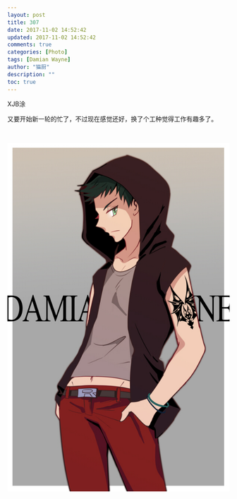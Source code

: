 ```yaml
---
layout: post
title: 307
date: 2017-11-02 14:52:42
updated: 2017-11-02 14:52:42
comments: true
categories: [Photo]
tags: [Damian Wayne]
author: "猫厨"
description: ""
toc: true
---
```


<p>XJB涂</p> 
<p>又要开始新一轮的忙了，不过现在感觉还好，换了个工种觉得工作有趣多了。</p> 
<p><br /></p>

![](https://raw.githubusercontent.com/alicewish/meowchain247/master/img_cVZNdzJtQk9JV2NEbzVzZjdXVWd6alRWV0pESVk0SzBQUjcyWEIvQWo1N2YvMGlBVWtTajBBPT0.jpg)